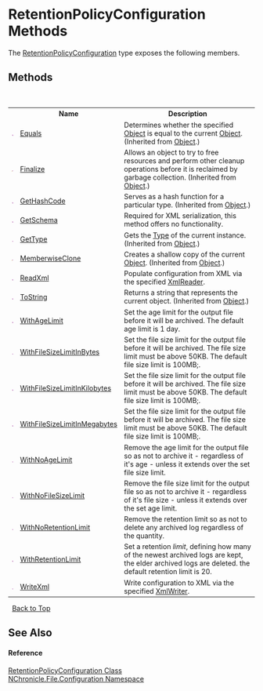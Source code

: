 # RetentionPolicyConfiguration Methods
 

The <a href="T_NChronicle_File_Configuration_RetentionPolicyConfiguration.md">RetentionPolicyConfiguration</a> type exposes the following members.


## Methods
&nbsp;<table><tr><th></th><th>Name</th><th>Description</th></tr><tr><td>![Public method](media/pubmethod.gif "Public method")</td><td><a href="http://msdn2.microsoft.com/en-us/library/bsc2ak47" target="_blank">Equals</a></td><td>
Determines whether the specified <a href="http://msdn2.microsoft.com/en-us/library/e5kfa45b" target="_blank">Object</a> is equal to the current <a href="http://msdn2.microsoft.com/en-us/library/e5kfa45b" target="_blank">Object</a>.
 (Inherited from <a href="http://msdn2.microsoft.com/en-us/library/e5kfa45b" target="_blank">Object</a>.)</td></tr><tr><td>![Protected method](media/protmethod.gif "Protected method")</td><td><a href="http://msdn2.microsoft.com/en-us/library/4k87zsw7" target="_blank">Finalize</a></td><td>
Allows an object to try to free resources and perform other cleanup operations before it is reclaimed by garbage collection.
 (Inherited from <a href="http://msdn2.microsoft.com/en-us/library/e5kfa45b" target="_blank">Object</a>.)</td></tr><tr><td>![Public method](media/pubmethod.gif "Public method")</td><td><a href="http://msdn2.microsoft.com/en-us/library/zdee4b3y" target="_blank">GetHashCode</a></td><td>
Serves as a hash function for a particular type.
 (Inherited from <a href="http://msdn2.microsoft.com/en-us/library/e5kfa45b" target="_blank">Object</a>.)</td></tr><tr><td>![Public method](media/pubmethod.gif "Public method")</td><td><a href="M_NChronicle_File_Configuration_RetentionPolicyConfiguration_GetSchema.md">GetSchema</a></td><td>
Required for XML serialization, this method offers no functionality.</td></tr><tr><td>![Public method](media/pubmethod.gif "Public method")</td><td><a href="http://msdn2.microsoft.com/en-us/library/dfwy45w9" target="_blank">GetType</a></td><td>
Gets the <a href="http://msdn2.microsoft.com/en-us/library/42892f65" target="_blank">Type</a> of the current instance.
 (Inherited from <a href="http://msdn2.microsoft.com/en-us/library/e5kfa45b" target="_blank">Object</a>.)</td></tr><tr><td>![Protected method](media/protmethod.gif "Protected method")</td><td><a href="http://msdn2.microsoft.com/en-us/library/57ctke0a" target="_blank">MemberwiseClone</a></td><td>
Creates a shallow copy of the current <a href="http://msdn2.microsoft.com/en-us/library/e5kfa45b" target="_blank">Object</a>.
 (Inherited from <a href="http://msdn2.microsoft.com/en-us/library/e5kfa45b" target="_blank">Object</a>.)</td></tr><tr><td>![Public method](media/pubmethod.gif "Public method")</td><td><a href="M_NChronicle_File_Configuration_RetentionPolicyConfiguration_ReadXml.md">ReadXml</a></td><td>
Populate configuration from XML via the specified <a href="http://msdn2.microsoft.com/en-us/library/b8a5e1s5" target="_blank">XmlReader</a>.</td></tr><tr><td>![Public method](media/pubmethod.gif "Public method")</td><td><a href="http://msdn2.microsoft.com/en-us/library/7bxwbwt2" target="_blank">ToString</a></td><td>
Returns a string that represents the current object.
 (Inherited from <a href="http://msdn2.microsoft.com/en-us/library/e5kfa45b" target="_blank">Object</a>.)</td></tr><tr><td>![Public method](media/pubmethod.gif "Public method")</td><td><a href="M_NChronicle_File_Configuration_RetentionPolicyConfiguration_WithAgeLimit.md">WithAgeLimit</a></td><td>
Set the age limit for the output file before it will be archived. The default age limit is 1 day.</td></tr><tr><td>![Public method](media/pubmethod.gif "Public method")</td><td><a href="M_NChronicle_File_Configuration_RetentionPolicyConfiguration_WithFileSizeLimitInBytes.md">WithFileSizeLimitInBytes</a></td><td>
Set the file size limit for the output file before it will be archived. The file size limit must be above 50KB. The default file size limit is 100MB;.</td></tr><tr><td>![Public method](media/pubmethod.gif "Public method")</td><td><a href="M_NChronicle_File_Configuration_RetentionPolicyConfiguration_WithFileSizeLimitInKilobytes.md">WithFileSizeLimitInKilobytes</a></td><td>
Set the file size limit for the output file before it will be archived. The file size limit must be above 50KB. The default file size limit is 100MB;.</td></tr><tr><td>![Public method](media/pubmethod.gif "Public method")</td><td><a href="M_NChronicle_File_Configuration_RetentionPolicyConfiguration_WithFileSizeLimitInMegabytes.md">WithFileSizeLimitInMegabytes</a></td><td>
Set the file size limit for the output file before it will be archived. The file size limit must be above 50KB. The default file size limit is 100MB;.</td></tr><tr><td>![Public method](media/pubmethod.gif "Public method")</td><td><a href="M_NChronicle_File_Configuration_RetentionPolicyConfiguration_WithNoAgeLimit.md">WithNoAgeLimit</a></td><td>
Remove the age limit for the output file so as not to archive it - regardless of it's age - unless it extends over the set file size limit.</td></tr><tr><td>![Public method](media/pubmethod.gif "Public method")</td><td><a href="M_NChronicle_File_Configuration_RetentionPolicyConfiguration_WithNoFileSizeLimit.md">WithNoFileSizeLimit</a></td><td>
Remove the file size limit for the output file so as not to archive it - regardless of it's file size - unless it extends over the set age limit.</td></tr><tr><td>![Public method](media/pubmethod.gif "Public method")</td><td><a href="M_NChronicle_File_Configuration_RetentionPolicyConfiguration_WithNoRetentionLimit.md">WithNoRetentionLimit</a></td><td>
Remove the retention limit so as not to delete any archived log regardless of the quantity.</td></tr><tr><td>![Public method](media/pubmethod.gif "Public method")</td><td><a href="M_NChronicle_File_Configuration_RetentionPolicyConfiguration_WithRetentionLimit.md">WithRetentionLimit</a></td><td>
Set a retention *limit*, defining how many of the newest archived logs are kept, the elder archived logs are deleted. the default retention limit is 20.</td></tr><tr><td>![Public method](media/pubmethod.gif "Public method")</td><td><a href="M_NChronicle_File_Configuration_RetentionPolicyConfiguration_WriteXml.md">WriteXml</a></td><td>
Write configuration to XML via the specified <a href="http://msdn2.microsoft.com/en-us/library/5y8188ze" target="_blank">XmlWriter</a>.</td></tr></table>&nbsp;
<a href="#retentionpolicyconfiguration-methods">Back to Top</a>

## See Also


#### Reference
<a href="T_NChronicle_File_Configuration_RetentionPolicyConfiguration.md">RetentionPolicyConfiguration Class</a><br /><a href="N_NChronicle_File_Configuration.md">NChronicle.File.Configuration Namespace</a><br />
